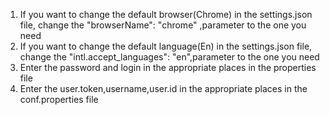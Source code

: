 1) If you want to change the default browser(Chrome) in the settings.json file, change the "browserName": "chrome" ,parameter to the one you need
2) If you want to change the default language(En) in the settings.json file, change the "intl.accept_languages": "en",parameter to the one you need
3) Enter the password and login in the appropriate places in the properties file
4) Enter the user.token,username,user.id in the appropriate places in the conf.properties file